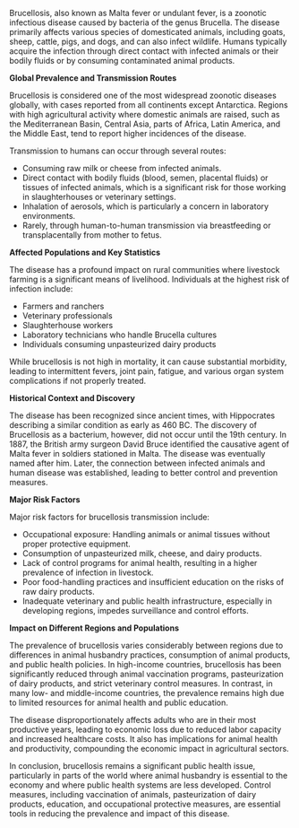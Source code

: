 Brucellosis, also known as Malta fever or undulant fever, is a zoonotic infectious disease caused by bacteria of the genus Brucella. The disease primarily affects various species of domesticated animals, including goats, sheep, cattle, pigs, and dogs, and can also infect wildlife. Humans typically acquire the infection through direct contact with infected animals or their bodily fluids or by consuming contaminated animal products.

**Global Prevalence and Transmission Routes**

Brucellosis is considered one of the most widespread zoonotic diseases globally, with cases reported from all continents except Antarctica. Regions with high agricultural activity where domestic animals are raised, such as the Mediterranean Basin, Central Asia, parts of Africa, Latin America, and the Middle East, tend to report higher incidences of the disease.

Transmission to humans can occur through several routes:
- Consuming raw milk or cheese from infected animals.
- Direct contact with bodily fluids (blood, semen, placental fluids) or tissues of infected animals, which is a significant risk for those working in slaughterhouses or veterinary settings.
- Inhalation of aerosols, which is particularly a concern in laboratory environments.
- Rarely, through human-to-human transmission via breastfeeding or transplacentally from mother to fetus.

**Affected Populations and Key Statistics**

The disease has a profound impact on rural communities where livestock farming is a significant means of livelihood. Individuals at the highest risk of infection include:
- Farmers and ranchers
- Veterinary professionals
- Slaughterhouse workers
- Laboratory technicians who handle Brucella cultures
- Individuals consuming unpasteurized dairy products

While brucellosis is not high in mortality, it can cause substantial morbidity, leading to intermittent fevers, joint pain, fatigue, and various organ system complications if not properly treated.

**Historical Context and Discovery**

The disease has been recognized since ancient times, with Hippocrates describing a similar condition as early as 460 BC. The discovery of Brucellosis as a bacterium, however, did not occur until the 19th century. In 1887, the British army surgeon David Bruce identified the causative agent of Malta fever in soldiers stationed in Malta. The disease was eventually named after him. Later, the connection between infected animals and human disease was established, leading to better control and prevention measures.

**Major Risk Factors**

Major risk factors for brucellosis transmission include:
- Occupational exposure: Handling animals or animal tissues without proper protective equipment.
- Consumption of unpasteurized milk, cheese, and dairy products.
- Lack of control programs for animal health, resulting in a higher prevalence of infection in livestock.
- Poor food-handling practices and insufficient education on the risks of raw dairy products.
- Inadequate veterinary and public health infrastructure, especially in developing regions, impedes surveillance and control efforts.

**Impact on Different Regions and Populations**

The prevalence of brucellosis varies considerably between regions due to differences in animal husbandry practices, consumption of animal products, and public health policies. In high-income countries, brucellosis has been significantly reduced through animal vaccination programs, pasteurization of dairy products, and strict veterinary control measures. In contrast, in many low- and middle-income countries, the prevalence remains high due to limited resources for animal health and public education.

The disease disproportionately affects adults who are in their most productive years, leading to economic loss due to reduced labor capacity and increased healthcare costs. It also has implications for animal health and productivity, compounding the economic impact in agricultural sectors.

In conclusion, brucellosis remains a significant public health issue, particularly in parts of the world where animal husbandry is essential to the economy and where public health systems are less developed. Control measures, including vaccination of animals, pasteurization of dairy products, education, and occupational protective measures, are essential tools in reducing the prevalence and impact of this disease.